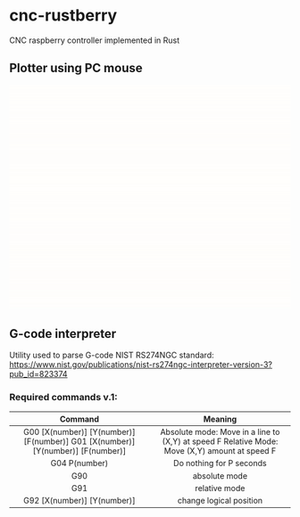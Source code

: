 # cnc-rustberry
CNC raspberry controller implemented in Rust

## Plotter using PC mouse

![](demo.gif)


## G-code interpreter

Utility used to parse G-code NIST RS274NGC standard: https://www.nist.gov/publications/nist-rs274ngc-interpreter-version-3?pub_id=823374

### Required commands v.1:

|                                     Command                                     | Meaning                                                                                       |
|:-------------------------------------------------------------------------------:|:---------------------------------------------------------------------------------------------:|
| G00 [X(number)] [Y(number)] [F(number)] G01 [X(number)] [Y(number)] [F(number)] | Absolute mode: Move in a line to (X,Y) at speed F Relative Mode: Move (X,Y) amount at speed F |
| G04 P(number)                                                                   | Do nothing for P seconds                                                                      |
| G90                                                                             | absolute mode                                                                                 |
| G91                                                                             | relative mode                                                                                 |
| G92 [X(number)] [Y(number)]                                                     | change logical position                                                                       |